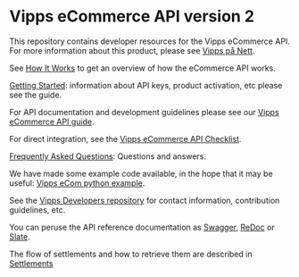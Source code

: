 # Vipps eCommerce API version 2

This repository contains developer resources for the Vipps eCommerce API.
For more information about this product, please see
[Vipps på Nett](https://www.vipps.no/produkter-og-tjenester/bedrift/ta-betalt-paa-nett/ta-betalt-paa-nett/).

See [How It Works](https://github.com/vippsas/vipps-ecom-api/blob/master/vipps-ecom-api-howitworks.md) to get an overview of how the eCommerce API works.

[Getting Started](https://github.com/vippsas/vipps-developers/blob/master/vipps-getting-started.md): information about API keys, product activation, etc please see the guide.

For API documentation and development guidelines please see our [Vipps eCommerce API guide](vipps-ecom-api.md).

For direct integration, see the [Vipps eCommerce API Checklist](vipps-ecom-api-checklist.md).

[Frequently Asked Questions](vipps-ecom-api-faq.md): Questions and answers.

We have made some example code available, in the hope that it may be useful:
[Vipps eCom python example](https://github.com/vippsas/vipps-developers/tree/master/code-examples/ecom_python_example).

See the [Vipps Developers repository](https://github.com/vippsas/vipps-developers) 
for
contact information,
contribution guidelines,
etc.

You can peruse the API reference documentation as [Swagger](https://vippsas.github.io/vipps-ecom-api/), [ReDoc](https://vippsas.github.io/vipps-ecom-api/redoc.html) or [Slate](https://vippsas.github.io/vipps-ecom-api/slate/ ).

The flow of settlements and how to retrieve them are described in [Settlements](https://github.com/vippsas/vipps-developers/tree/master/settlements)
